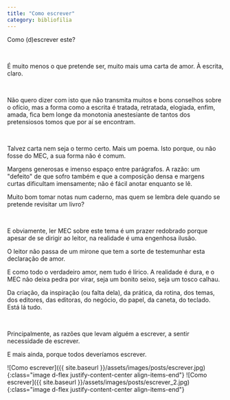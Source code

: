 ```yaml
---
title: "Como escrever"
category: bibliofilia
---
```


Como (d)escrever este?

<br />

É muito menos o que pretende ser, muito mais uma carta de amor. À escrita, claro.

<br />

Não quero dizer com isto que não transmita muitos e bons conselhos sobre o ofício, mas a forma como a escrita é tratada, retratada, elogiada, enfim, amada, fica bem longe da monotonia anestesiante de tantos dos pretensiosos tomos que por aí se encontram.

<br />

Talvez carta nem seja o termo certo. Mais um poema. Isto porque, ou não fosse do MEC, a sua forma não é comum.

Margens generosas e imenso espaço entre parágrafos. A razão: um "defeito" de que sofro também e que a composição densa e margens curtas dificultam imensamente; não é fácil anotar enquanto se lê.

Muito bom tomar notas num caderno, mas quem se lembra dele quando se pretende revisitar um livro?

<br />

E obviamente, ler MEC sobre este tema é um prazer redobrado porque apesar de se dirigir ao leitor, na realidade é uma engenhosa ilusão.

O leitor não passa de um mirone que tem a sorte de testemunhar esta declaração de amor.

E como todo o verdadeiro amor, nem tudo é lírico. A realidade é dura, e o MEC não deixa pedra por virar, seja um bonito seixo, seja um tosco calhau.

Da criação, da inspiração (ou falta dela), da prática, da rotina, dos temas, dos editores, das editoras, do negócio, do papel, da caneta, do teclado. Está lá tudo.

<br />

Principalmente, as razões que levam alguém a escrever, a sentir necessidade de escrever.

E mais ainda, porque todos deveríamos escrever.


<span class="container d-flex">
<span class="col">
	<span class="row">
		<span class="col-sm">
			<span class="row">![Como escrever]({{ site.baseurl }}/assets/images/posts/escrever.jpg){:class="image d-flex justify-content-center align-items-end"}</span>
		</span>
		<span class="col-sm">
			<span class="row">![Como escrever]({{ site.baseurl }}/assets/images/posts/escrever_2.jpg){:class="image d-flex justify-content-center align-items-end"}</span>
		</span>
	</span>	
</span>
</span>